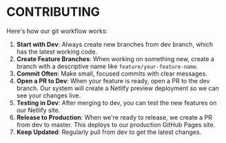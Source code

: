 # CONTRIBUTING

Here's how our git workflow works:

1. **Start with Dev**: Always create new branches from dev branch, which has the latest working code.
2. **Create Feature Branches**: When working on something new, create a branch with a descriptive name like `feature/your-feature-name`.
3. **Commit Often**: Make small, focused commits with clear messages.
4. **Open a PR to Dev**: When your feature is ready, open a PR to the dev branch.
   Our system will create a Netlify preview deployment so we can see your changes live.
5. **Testing in Dev**: After merging to dev, you can test the new features on our Netlify site.
6. **Release to Production**: When we're ready to release, we create a PR from dev to master.
   This deploys to our production GitHub Pages site.
7. **Keep Updated**: Regularly pull from dev to get the latest changes.
